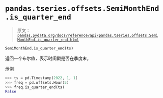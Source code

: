 # `pandas.tseries.offsets.SemiMonthEnd.is_quarter_end`

> 原文：[`pandas.pydata.org/docs/reference/api/pandas.tseries.offsets.SemiMonthEnd.is_quarter_end.html`](https://pandas.pydata.org/docs/reference/api/pandas.tseries.offsets.SemiMonthEnd.is_quarter_end.html)

```py
SemiMonthEnd.is_quarter_end(ts)
```

返回一个布尔值，表示时间戳是否在季度末。

示例

```py
>>> ts = pd.Timestamp(2022, 1, 1)
>>> freq = pd.offsets.Hour(5)
>>> freq.is_quarter_end(ts)
False 
```
